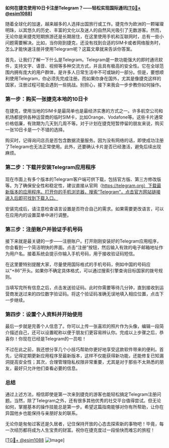 **如何在捷克使用10日卡注册Telegram？——轻松实现国际通讯[[TG💪+ @esim1088](https://t.me/s/esim1088)]**

随着全球化的加速，越来越多的人选择出国旅行或工作。捷克作为欧洲的一颗璀璨明珠，以其悠久的历史、丰富的文化以及迷人的自然风光吸引了无数游客。然而，无论你是来捷克短期旅游还是长期居住，在这里使用手机和互联网时，总有一些小问题需要解决。比如，当你刚到捷克，还没有找到合适的SIM卡或者网络服务时，怎么才能快速注册并使用Telegram呢？这篇文章就来告诉你答案。

首先，让我们了解一下什么是Telegram。Telegram是一款功能强大的即时通讯软件，支持文字、语音、视频等多种交流方式，并且具有极高的安全性。它在全球范围内拥有庞大的用户群体，是许多人日常生活中不可或缺的一部分。但是，要想顺利使用Telegram，你必须先完成注册。而如果你身在国外，尤其是像捷克这样的国家，注册过程可能会遇到一些挑战。别担心，接下来我会一步步教你如何操作。

### 第一步：购买一张捷克本地的10日卡

在捷克，使用当地的SIM卡是最简单也是最经济实惠的方式之一。许多航空公司和机场都提供各种运营商的临时SIM卡，比如Orange、Vodafone等。这些卡片通常价格低廉，有效期为几天到几周不等。对于计划在捷克短暂停留的朋友来说，购买一张10日卡是一个不错的选择。

购买时，记得询问店员是否包含数据流量服务。因为没有网络的话，即使成功注册了Telegram也无法正常使用。此外，还要确认卡片是否已经激活，避免后续出现麻烦。

### 第二步：下载并安装Telegram应用程序

现在市面上有多个版本的Telegram客户端可供下载，包括官方版、第三方修改版等。为了确保安全性和稳定性，建议直接从官网（https://telegram.org）下载最新版本的应用程序。打开你的手机浏览器，搜索“Telegram”，点击官方网站链接进入后即可找到下载入口。

安装完成后，请注意检查语言设置是否符合自己的需求。如果需要更改语言，可以在应用内的设置菜单中进行调整。

### 第三步：注册账户并验证手机号码

接下来就是最关键的一步——注册账户。打开刚刚安装好的Telegram应用程序，你会看到一个简洁明快的界面。点击“注册”按钮，然后输入有效的电子邮箱地址作为用户名。接着系统会提示你输入手机号码，用于接收验证码短信。

在这里要特别提醒大家，尽量使用国际格式的手机号码，例如中国的号码应以“+86”开头。如果你不确定具体格式，可以通过搜索引擎查询目标国家的拨号规则。

当填写完所有信息之后，点击发送验证码。此时你需要等待几分钟，直到接收到运营商发送过来的四位数字验证码。将这个验证码准确无误地填入相应位置，点击下一步继续。

### 第四步：设置个人资料并开始使用

最后一步就是完善个人信息了。你可以上传一张喜欢的照片作为头像，编辑一段简介描述自己，还可以设置昵称以便于朋友们更容易辨认你。完成以上步骤之后，恭喜你！你现在已经是Telegram的一员啦！

不过在此之前，我还想分享几个小技巧帮助你更好地享受这款软件带来的便利。首先，记得定期更新应用程序至最新版本，这样不仅能获得新功能，还能修复已知漏洞提高安全性；其次，合理管理隐私权限非常重要，尤其是对于那些不太熟悉的朋友，最好只允许他们查看必要的信息。

### 总结

通过上述方法，相信即使是第一次来到捷克的游客也能轻松搞定Telegram注册问题。当然，除了Telegram之外，还有很多其他优秀的社交平台值得尝试。但无论如何，掌握基本的操作技能总是第一步。希望这篇指南能够对你有所帮助，让你在异国他乡也能保持与亲朋好友的联系。

无论你是匆匆过客还是久居者，记住保持开放的心态去探索新的事物吧！毕竟，每一次经历都将成为人生宝贵的财富。祝你在捷克度过一段愉快而难忘的旅程！

[[TG💪+ @esim1088](https://t.me/s/esim1088) ![Image](https://i.postimg.cc/4NQfJmqS/Snipaste-2025-05-13-00-14-12.png)]